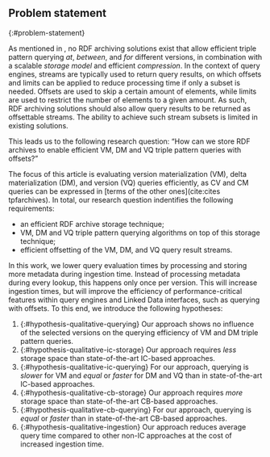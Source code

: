 ## Problem statement
{:#problem-statement}

As mentioned in [](#introduction), no RDF archiving solutions exist that allow
efficient triple pattern querying _at_, _between_, and _for_ different versions,
in combination with a scalable _storage model_ and efficient _compression_.
In the context of query engines, streams are typically used to return query results,
on which offsets and limits can be applied to reduce processing time if only a subset is needed.
Offsets are used to skip a certain amount of elements,
while limits are used to restrict the number of elements to a given amount.
As such, RDF archiving solutions should also allow query results to be returned as offsettable streams.
The ability to achieve such stream subsets is limited in existing solutions.

This leads us to the following research question:
<q id="research-question">How can we store RDF archives to enable efficient VM, DM and VQ triple pattern queries with offsets?</q>

The focus of this article is evaluating version materialization (VM), delta materialization (DM), and version (VQ) queries efficiently,
as CV and CM queries can be expressed in [terms of the other ones](cite:cites tpfarchives).
In total, our research question indentifies the following requirements:

- an efficient RDF archive storage technique;
- VM, DM and VQ triple pattern querying algorithms on top of this storage technique;
- efficient offsetting of the VM, DM, and VQ query result streams.

In this work, we lower query evaluation times by processing and storing more metadata during ingestion time.
Instead of processing metadata during every lookup, this happens only once per version.
This will increase ingestion times, but will improve the efficiency of performance-critical features
within query engines and Linked Data interfaces, such as querying with offsets.
To this end, we introduce the following hypotheses:

1. {:#hypothesis-qualitative-querying}
Our approach shows no influence of the selected versions on the querying efficiency of VM and DM triple pattern queries.
2. {:#hypothesis-qualitative-ic-storage}
Our approach requires *less* storage space than state-of-the-art IC-based approaches.
3. {:#hypothesis-qualitative-ic-querying}
For our approach, querying is *slower* for VM and *equal* or *faster* for DM and VQ than in state-of-the-art IC-based approaches.
4. {:#hypothesis-qualitative-cb-storage}
Our approach requires *more* storage space than state-of-the-art CB-based approaches.
5. {:#hypothesis-qualitative-cb-querying}
For our approach, querying is *equal* or *faster* than in state-of-the-art CB-based approaches.
6. {:#hypothesis-qualitative-ingestion}
Our approach reduces average query time compared to other non-IC approaches at the cost of increased ingestion time.
